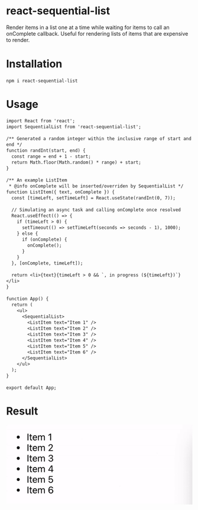 # react-sequential-list

Render items in a list one at a time while waiting for items to call an onComplete callback.
Useful for rendering lists of items that are expensive to render.

# Installation
`npm i react-sequential-list`

# Usage
```tsx
import React from 'react';
import SequentialList from 'react-sequential-list';

/** Generated a random integer within the inclusive range of start and end */
function randInt(start, end) {
  const range = end + 1 - start; 
  return Math.floor(Math.random() * range) + start;
}

/** An example ListItem 
 * @info onComplete will be inserted/overriden by SequentialList */
function ListItem({ text, onComplete }) {
  const [timeLeft, setTimeLeft] = React.useState(randInt(0, 7));

  // Simulating an async task and calling onComplete once resolved
  React.useEffect(() => {
    if (timeLeft > 0) {
      setTimeout(() => setTimeLeft(seconds => seconds - 1), 1000);
    } else {
      if (onComplete) {
        onComplete();
      }
    }
  }, [onComplete, timeLeft]);

  return <li>{text}{timeLeft > 0 && `, in progress (${timeLeft})`}</li>
}

function App() {
  return (
    <ul>
      <SequentialList>
        <ListItem text="Item 1" />
        <ListItem text="Item 2" />
        <ListItem text="Item 3" />
        <ListItem text="Item 4" />
        <ListItem text="Item 5" />
        <ListItem text="Item 6" />
      </SequentialList>
    </ul>
  );
}

export default App;

```

# Result
![](Result.gif)